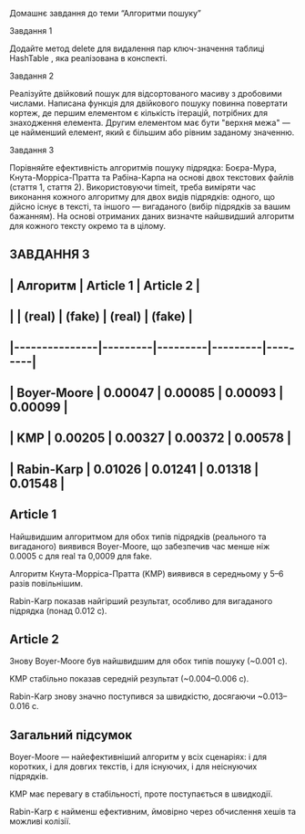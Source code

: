 Домашнє завдання до теми “Алгоритми пошуку”

Завдання 1

Додайте метод delete для видалення пар ключ-значення таблиці HashTable , яка реалізована в конспекті.

Завдання 2

Реалізуйте двійковий пошук для відсортованого масиву з дробовими числами. Написана функція для двійкового пошуку повинна повертати кортеж, де першим елементом є кількість ітерацій, потрібних для знаходження елемента. Другим елементом має бути "верхня межа" — це найменший елемент, який є більшим або рівним заданому значенню.

Завдання 3

Порівняйте ефективність алгоритмів пошуку підрядка: Боєра-Мура, Кнута-Морріса-Пратта та Рабіна-Карпа на основі двох текстових файлів (стаття 1, стаття 2). Використовуючи timeit, треба виміряти час виконання кожного алгоритму для двох видів підрядків: одного, що дійсно існує в тексті, та іншого — вигаданого (вибір підрядків за вашим бажанням). На основі отриманих даних визначте найшвидший алгоритм для кожного тексту окремо та в цілому.

## ЗАВДАННЯ 3

## | Алгоритм | Article 1 | Article 2 |

## | | (real) | (fake) | (real) | (fake) |

## |---------------|---------|---------|---------|---------|

## | Boyer-Moore | 0.00047 | 0.00085 | 0.00093 | 0.00099 |

## | KMP | 0.00205 | 0.00327 | 0.00372 | 0.00578 |

## | Rabin-Karp | 0.01026 | 0.01241 | 0.01318 | 0.01548 |

## Article 1

Найшвидшим алгоритмом для обох типів підрядків (реального та вигаданого) виявився Boyer-Moore, що забезпечив час менше ніж 0.0005 с для real та 0,0009 для fake.

Алгоритм Кнута-Морріса-Пратта (KMP) виявився в середньому у 5–6 разів повільнішим.

Rabin-Karp показав найгірший результат, особливо для вигаданого підрядка (понад 0.012 с).

## Article 2

Знову Boyer-Moore був найшвидшим для обох типів пошуку (~0.001 с).

KMP стабільно показав середній результат (~0.004–0.006 с).

Rabin-Karp знову значно поступився за швидкістю, досягаючи ~0.013–0.016 с.

## Загальний підсумок

Boyer-Moore — найефективніший алгоритм у всіх сценаріях: і для коротких, і для довгих текстів, і для існуючих, і для неіснуючих підрядків.

KMP має перевагу в стабільності, проте поступається в швидкодії.

Rabin-Karp є найменш ефективним, ймовірно через обчислення хешів та можливі колізії.
